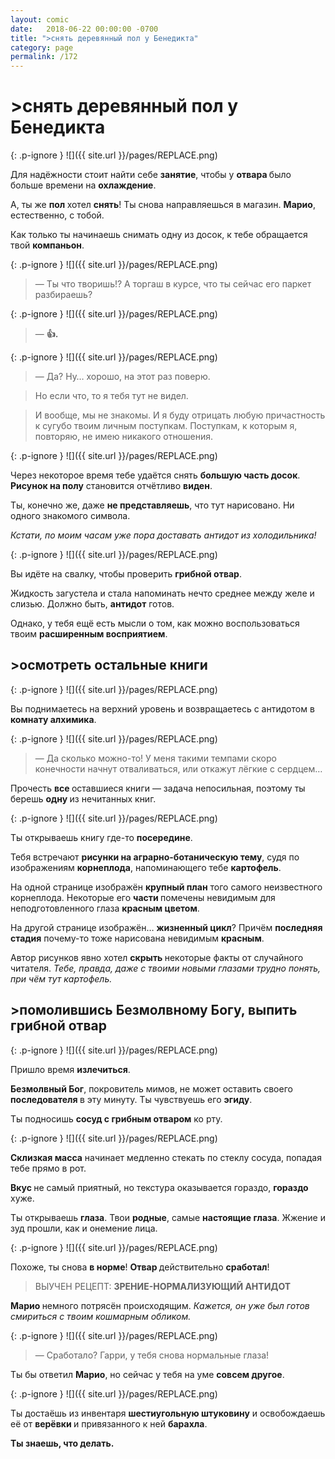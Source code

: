 ```yaml
---
layout: comic
date:   2018-06-22 00:00:00 -0700
title: ">снять деревянный пол у Бенедикта"
category: page
permalink: /172
---
```

# >снять деревянный пол у Бенедикта

{: .p-ignore }
![]({{ site.url }}/pages/REPLACE.png)

Для надёжности стоит найти себе <strong>занятие</strong>, чтобы у <strong>отвара </strong>было больше времени на <strong>охлаждение</strong>.

А, ты же <strong>пол </strong>хотел <strong>снять</strong>! Ты снова направляешься в магазин. <strong>Марио</strong>, естественно, с тобой.

Как только ты начинаешь снимать одну из досок, к тебе обращается твой <strong>компаньон</strong>.

{: .p-ignore }
![]({{ site.url }}/pages/REPLACE.png)

<blockquote>— Ты что творишь!? А торгаш в курсе, что ты сейчас его паркет разбираешь?</blockquote>

{: .p-ignore }
![]({{ site.url }}/pages/REPLACE.png)

<blockquote>— <strong>👍.</strong></blockquote>

{: .p-ignore }
![]({{ site.url }}/pages/REPLACE.png)

<blockquote>— Да? Ну… хорошо, на этот раз поверю.</blockquote>

<blockquote>Но если что, то я тебя тут не видел.</blockquote>

<blockquote>И вообще, мы не знакомы. И я буду отрицать любую причастность к сугубо твоим личным поступкам. Поступкам, к которым я, повторяю, не имею никакого отношения.</blockquote>

{: .p-ignore }
![]({{ site.url }}/pages/REPLACE.png)

Через некоторое время тебе удаётся снять <strong>большую часть досок</strong>. <strong>Рисунок на полу</strong> становится отчётливо <strong>виден</strong>.

Ты, конечно же, даже <strong>не представляешь</strong>, что тут нарисовано. Ни одного знакомого символа.

<em>Кстати, по моим часам уже пора доставать антидот из холодильника!</em>

{: .p-ignore }
![]({{ site.url }}/pages/REPLACE.png)

Вы идёте на свалку, чтобы проверить <strong>грибной отвар</strong>.

Жидкость загустела и стала напоминать нечто среднее между желе и слизью. Должно быть, <strong>антидот</strong> готов.

Однако, у тебя ещё есть мысли о том, как можно воспользоваться твоим <strong>расширенным восприятием</strong>.

## >осмотреть остальные книги

{: .p-ignore }
![]({{ site.url }}/pages/REPLACE.png)

Вы поднимаетесь на верхний уровень и возвращаетесь с антидотом в <strong>комнату алхимика</strong>.

{: .p-ignore }
![]({{ site.url }}/pages/REPLACE.png)

<blockquote>— Да сколько можно-то! У меня такими темпами скоро конечности начнут отваливаться, или откажут лёгкие с сердцем…</blockquote>

Прочесть <strong>все </strong>оставшиеся книги — задача непосильная, поэтому ты берешь <strong>одну </strong>из нечитанных книг.

{: .p-ignore }
![]({{ site.url }}/pages/REPLACE.png)

Ты открываешь книгу где-то <strong>посередине</strong>.

Тебя встречают <strong>рисунки на аграрно-ботаническую тему</strong>, судя по изображениям <strong>корнеплода</strong>, напоминающего тебе <strong>картофель</strong>.

На одной странице изображён <strong>крупный план</strong> того самого неизвестного корнеплода. Некоторые его <strong>части </strong>помечены невидимым для неподготовленного глаза <strong>красным цветом</strong>.

На другой странице изображён… <strong>жизненный цикл</strong>? Причём <strong>последняя стадия</strong> почему-то тоже нарисована невидимым <strong>красным</strong>. 

Автор рисунков явно хотел <strong>скрыть </strong>некоторые факты от случайного читателя. <em>Тебе, правда, даже с твоими новыми глазами трудно понять, при чём тут картофель.</em>

## >помолившись Безмолвному Богу, выпить грибной отвар

{: .p-ignore }
![]({{ site.url }}/pages/REPLACE.png)

Пришло время <strong>излечиться</strong>.

<strong>Безмолвный Бог</strong>, покровитель мимов, не может оставить своего <strong>последователя </strong>в эту минуту. Ты чувствуешь его <strong>эгиду</strong>.

Ты подносишь <strong>сосуд с грибным отваром</strong> ко рту.

{: .p-ignore }
![]({{ site.url }}/pages/REPLACE.png)

<strong>Склизкая масса</strong> начинает медленно стекать по стеклу сосуда, попадая тебе прямо в рот.

<strong>Вкус </strong>не самый приятный, но текстура оказывается гораздо, <strong>гораздо </strong>хуже.

Ты открываешь <strong>глаза</strong>. Твои <strong>родные</strong>, самые <strong>настоящие глаза</strong>. Жжение и зуд прошли, как и онемение лица.

{: .p-ignore }
![]({{ site.url }}/pages/REPLACE.png)

Похоже, ты снова <strong>в норме</strong>! <strong>Отвар </strong>действительно <strong>сработал</strong>!

<blockquote>ВЫУЧЕН РЕЦЕПТ: <strong>ЗРЕНИЕ-НОРМАЛИЗУЮЩИЙ АНТИДОТ</strong></blockquote>

<strong>Марио </strong>немного потрясён происходящим. <em>Кажется, он уже был готов смириться с твоим кошмарным обликом.</em>

{: .p-ignore }
![]({{ site.url }}/pages/REPLACE.png)

<blockquote>— Сработало? Гарри, у тебя снова нормальные глаза!</blockquote>

Ты бы ответил <strong>Марио</strong>, но сейчас у тебя на уме <strong>совсем другое</strong>.

{: .p-ignore }
![]({{ site.url }}/pages/REPLACE.png)

Ты достаёшь из инвентаря <strong>шестиугольную штуковину</strong> и освобождаешь её от <strong>верёвки </strong>и привязанного к ней <strong>барахла</strong>.

<strong>Ты знаешь, что делать.</strong>
